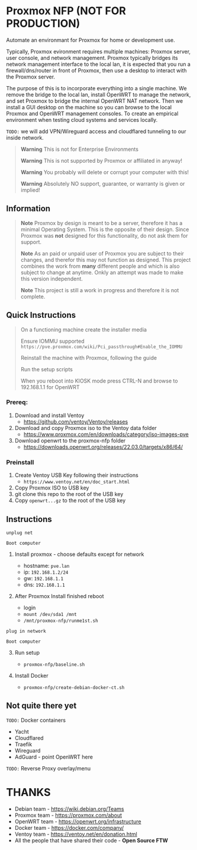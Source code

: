# Proxmox NFP (NOT FOR PRODUCTION)

Automate an environmant for Proxmox for home or development use.

Typically, Proxmox evironment requires multiple machines: Proxmox server, user console, and network management. Proxmox typically bridges its network management interface to the local lan, it is expected that you run a firewall/dns/router in front of Proxmox, then use a desktop to interact with the Proxmox server.  

The purpose of this is to incorporate everything into a single machine. We remove the bridge to the local lan, install OpenWRT to manage the network, and set Proxmox to bridge the internal OpenWRT NAT network. Then we install a GUI desktop on the machine so you can browse to the local Proxmox and OpenWRT management consoles. To create an empirical environment when testing cloud systems and services locally.

`TODO:` we will add VPN/Wireguard access and cloudflared tunneling to our inside network.

> **Warning**  This is not for Enterprise Environments
>
> **Warning**  This is not supported by Proxmox or affiliated in anyway!
> 
> **Warning**  You probably will delete or corrupt your computer with this!
> 
> **Warning**  Absolutely NO support, guarantee, or warranty is given or implied!

## Information

> **Note** Proxmox by design is meant to be a server, therefore it has a minimal Operating System. This is the opposite of their design. Since Proxmox was **not** designed for this functionality, do not ask them for support.
>
> **Note** As an paid or unpaid user of Proxmox you are subject to their changes, and therefor this may not function as designed. This project combines the work from **many** different people and which is also subject to change at anytime. Onkly an attempt was made to make this version independent.
>
> **Note** This project is still a work in progress and therefore it is not complete.

## Quick Instructions

> On a functioning machine create the installer media
> 
> Ensure IOMMU supported `https://pve.proxmox.com/wiki/Pci_passthrough#Enable_the_IOMMU`
> 
> Reinstall the machine with Proxmox, following the guide
> 
> Run the setup scripts
> 
> When you reboot into KIOSK mode press CTRL-N and browse to 192.168.1.1 for OpenWRT

### Prereq:

1. Download and install Ventoy
   * https://github.com/ventoy/Ventoy/releases
2. Download and copy Proxmox iso to the Ventoy data folder
   * https://www.proxmox.com/en/downloads/category/iso-images-pve
3. Download openwrt to the proxmox-nfp folder
   * https://downloads.openwrt.org/releases/22.03.0/targets/x86/64/

### Preinstall
1. Create Ventoy USB Key following their instructions
   * `https://www.ventoy.net/en/doc_start.html`
3. Copy Proxmox ISO to USB key
4. git clone this repo to the root of the USB key
5. Copy `openwrt...gz` to the root of the USB key

## Instructions

`unplug net`

`Boot computer`

1. Install proxmox - choose defaults except for network
   * hostname: `pve.lan`
   * ip: `192.168.1.2/24`
   * gw: `192.168.1.1`
   * dns: `192.168.1.1`

2. After Proxmox Install finished reboot
   * login
   * `mount /dev/sda1 /mnt`
   * `/mnt/proxmox-nfp/runme1st.sh` 

`plug in network`

`Boot computer`

3. Run setup
   * `proxmox-nfp/baseline.sh`

4. Install Docker
   * `proxmox-nfp/create-debian-docker-ct.sh`

## Not quite there yet

`TODO:` Docker containers
  * Yacht
  * Cloudflared
  * Traefik
  * Wireguard
  * AdGuard - point OpenWRT here

`TODO:` Reverse Proxy overlay/menu

# THANKS
 * Debian team - https://wiki.debian.org/Teams
 * Proxmox team - https://proxmox.com/about
 * OpenWRT team - https://openwrt.org/infrastructure
 * Docker team - https://docker.com/company/
 * Ventoy team - https://ventoy.net/en/donation.html
 * All the people that have shared their code - **Open Source FTW**
